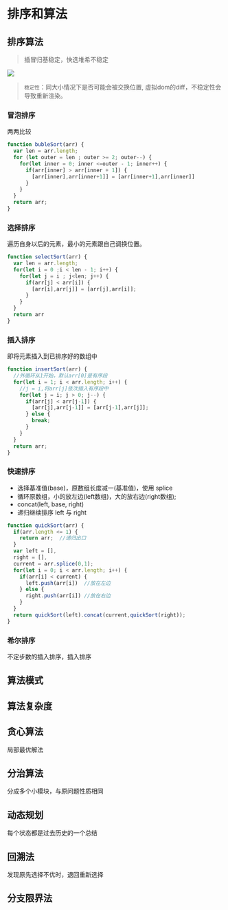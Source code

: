 # 排序和算法
<!-- toc -->

## 排序算法

> 插冒归基稳定，快选堆希不稳定

![](https://ws1.sinaimg.cn/large/006tKfTcly1g0d10pqqrnj31t50u0n6n.jpg)

> `稳定性`：同大小情况下是否可能会被交换位置, 虚拟dom的diff，不稳定性会导致重新渲染。

### 冒泡排序

两两比较

```js
function bubleSort(arr) {
  var len = arr.length;
  for (let outer = len ; outer >= 2; outer--) {
    for(let inner = 0; inner <=outer - 1; inner++) {
      if(arr[inner] > arr[inner + 1]) {
        [arr[inner],arr[inner+1]] = [arr[inner+1],arr[inner]]
      }
    }
  }
  return arr;
}

```

### 选择排序

遍历自身以后的元素，最小的元素跟自己调换位置。

```js
function selectSort(arr) {
  var len = arr.length;
  for(let i = 0 ;i < len - 1; i++) {
    for(let j = i ; j<len; j++) {
      if(arr[j] < arr[i]) {
        [arr[i],arr[j]] = [arr[j],arr[i]];
      }
    }
  }
  return arr
}
```

### 插入排序

即将元素插入到已排序好的数组中

```js
function insertSort(arr) {
  //外循环从1开始，默认arr[0]是有序段
  for(let i = 1; i < arr.length; i++) {  
    //j = i,将arr[j]依次插入有序段中
    for(let j = i; j > 0; j--) {  
      if(arr[j] < arr[j-1]) {
        [arr[j],arr[j-1]] = [arr[j-1],arr[j]];
      } else {
        break;
      }
    }
  }
  return arr;
}
```

### 快速排序

- 选择基准值(base)，原数组长度减一(基准值)，使用 splice
- 循环原数组，小的放左边(left数组)，大的放右边(right数组);
- concat(left, base, right)
- 递归继续排序 left 与 right

```js
function quickSort(arr) {
  if(arr.length <= 1) {
    return arr;  //递归出口
  }
  var left = [],
  right = [],
  current = arr.splice(0,1);
  for(let i = 0; i < arr.length; i++) {
    if(arr[i] < current) {
      left.push(arr[i])  //放在左边
    } else {
      right.push(arr[i]) //放在右边
    }
  }
  return quickSort(left).concat(current,quickSort(right));
}
```

### 希尔排序

不定步数的插入排序，插入排序

## 算法模式

## 算法复杂度

## 贪心算法

局部最优解法

## 分治算法

分成多个小模块，与原问题性质相同

## 动态规划

每个状态都是过去历史的一个总结

## 回溯法

发现原先选择不优时，退回重新选择

## 分支限界法
